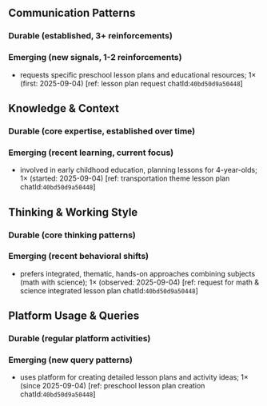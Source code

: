 ## Communication Patterns
### Durable (established, 3+ reinforcements)

### Emerging (new signals, 1-2 reinforcements)
- requests specific preschool lesson plans and educational resources; 1× (first: 2025-09-04) [ref: lesson plan request chatId:`40bd50d9a50448`]

## Knowledge & Context
### Durable (core expertise, established over time)

### Emerging (recent learning, current focus)
- involved in early childhood education, planning lessons for 4-year-olds; 1× (started: 2025-09-04) [ref: transportation theme lesson plan chatId:`40bd50d9a50448`]

## Thinking & Working Style
### Durable (core thinking patterns)

### Emerging (recent behavioral shifts)
- prefers integrated, thematic, hands-on approaches combining subjects (math with science); 1× (observed: 2025-09-04) [ref: request for math & science integrated lesson plan chatId:`40bd50d9a50448`]

## Platform Usage & Queries
### Durable (regular platform activities)

### Emerging (new query patterns)
- uses platform for creating detailed lesson plans and activity ideas; 1× (since 2025-09-04) [ref: preschool lesson plan creation chatId:`40bd50d9a50448`]